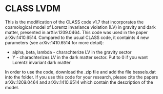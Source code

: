 # CLASS LVDM
This is the modification of the CLASS code v1.7 that incorporates the cosmological model of Lorentz invariance violation (LV) in gravity and dark matter, presented in arXiv:1209.0464. This code was used in the paper arXiv:1410.6514.
Compared to the usual CLASS code, it containts 4 new parameters (see arXiv:1410.6514 for more detail):

* alpha, beta, lambda - charachterize LV in the gravity sector
* Y - charachterizes LV in the dark matter sector. Put to 0 if you want Lorentz invariant dark matter

In order to use the code, download the .zip file and add the file bessels.dat into the folder. If you use this code for your research, please cite the papers arXiv:1209.0464 and arXiv:1410.6514 which contain the description of the model.
